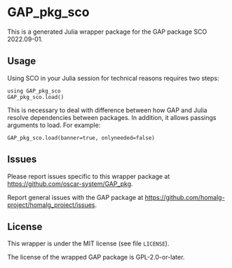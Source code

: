 # GAP_pkg_sco

This is a generated Julia wrapper package for the GAP package SCO 2022.09-01.

## Usage

Using SCO in your Julia session for technical reasons requires two steps:

    using GAP_pkg_sco
    GAP_pkg_sco.load()

This is necessary to deal with difference between how GAP and Julia
resolve dependencies between packages. In addition, it allows passings
arguments to load. For example:

    GAP_pkg_sco.load(banner=true, onlyneeded=false)

## Issues

Please report issues specific to this wrapper package at <https://github.com/oscar-system/GAP_pkg>.

Report general issues with the GAP package at <https://github.com/homalg-project/homalg_project/issues>.

## License

This wrapper is under the MIT license (see file `LICENSE`).

The license of the wrapped GAP package is GPL-2.0-or-later.
